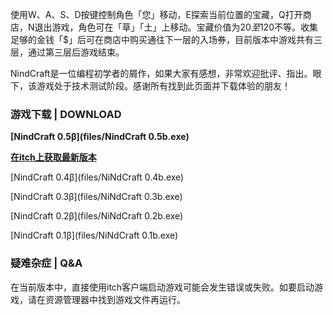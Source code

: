 使用W、A、S、D按键控制角色「您」移动，E探索当前位置的宝藏，Q打开商店，N退出游戏，角色可在「草」「土」上移动。宝藏价值为20$至120$不等。收集足够的金钱「$」后可在商店中购买通往下一层的入场券，目前版本中游戏共有三层，通过第三层后游戏结束。

NindCraft是一位编程初学者的屑作，如果大家有感想，非常欢迎批评、指出。眼下，该游戏处于技术测试阶段。感谢所有找到此页面并下载体验的朋友！  

### 游戏下载 | DOWNLOAD

**[NindCraft 0.5β](files/NindCraft 0.5b.exe)**

**[在itch上获取最新版本](https://xnye.itch.io/nc)**

[NindCraft 0.4β](files/NiNdCraft 0.4b.exe)

[NindCraft 0.3β](files/NiNdCraft 0.3b.exe)

[NindCraft 0.2β](files/NiNdCraft 0.2b.exe)

[NindCraft 0.1β](files/NiNdCraft 0.1b.exe)

### 疑难杂症 | Q&A

在当前版本中，直接使用itch客户端启动游戏可能会发生错误或失败。如要启动游戏，请在资源管理器中找到游戏文件再运行。
